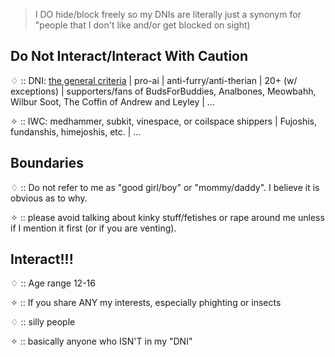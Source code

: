 > I DO hide/block freely so my DNIs are literally just a synonym for "people that I don't like and/or get blocked on sight)

## Do Not Interact/Interact With Caution

♢ :: DNI: [the general criteria](https://basic-dni.crd.co/) | pro-ai | anti-furry/anti-therian | 20+ (w/ exceptions) | supporters/fans of BudsForBuddies, Analbones, Meowbahh, Wilbur Soot, The Coffin of Andrew and Leyley | ...

✧ :: IWC: medhammer, subkit, vinespace, or coilspace shippers | Fujoshis, fundanshis, himejoshis, etc. | ...

## Boundaries

♢ :: Do not refer to me as "good girl/boy" or "mommy/daddy". I believe it is obvious as to why.

✧ :: please avoid talking about kinky stuff/fetishes or rape around me unless if I mention it first (or if you are venting).

## Interact!!!

♢ :: Age range 12-16

✧ :: If you share ANY my interests, especially phighting or insects

♢ :: silly people

✧ :: basically anyone who ISN'T in my "DNI"
